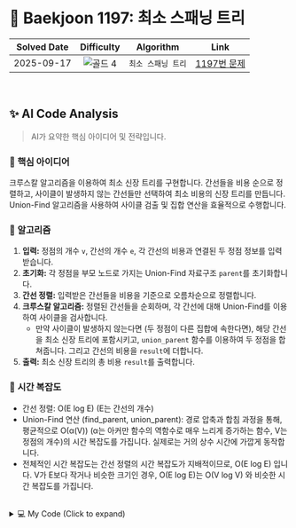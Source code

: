 # 📝 Baekjoon 1197: 최소 스패닝 트리

| **Solved Date** | **Difficulty** | **Algorithm** | **Link** |
|:---:|:---:|:---:|:---:|
| 2025-09-17 | ![골드 4](https://img.shields.io/badge/Gold-4-E5A323?style=for-the-badge) | `최소 스패닝 트리` | [1197번 문제](https://www.acmicpc.net/problem/1197) |

<br/>

## ✨ AI Code Analysis

> AI가 요약한 핵심 아이디어 및 전략입니다.

### 🧠 **핵심 아이디어**

크루스칼 알고리즘을 이용하여 최소 신장 트리를 구현합니다.  간선들을 비용 순으로 정렬하고, 사이클이 발생하지 않는 간선들만 선택하여 최소 비용의 신장 트리를 만듭니다.  Union-Find 알고리즘을 사용하여 사이클 검출 및 집합 연산을 효율적으로 수행합니다.

### 📝 **알고리즘**

1. **입력:** 정점의 개수 `v`, 간선의 개수 `e`, 각 간선의 비용과 연결된 두 정점 정보를 입력받습니다.
2. **초기화:** 각 정점을 부모 노드로 가지는 Union-Find 자료구조 `parent`를 초기화합니다.
3. **간선 정렬:** 입력받은 간선들을 비용을 기준으로 오름차순으로 정렬합니다.
4. **크루스칼 알고리즘:** 정렬된 간선들을 순회하며, 각 간선에 대해 Union-Find를 이용하여 사이클을 검사합니다.
    - 만약 사이클이 발생하지 않는다면 (두 정점이 다른 집합에 속한다면), 해당 간선을 최소 신장 트리에 포함시키고, `union_parent` 함수를 이용하여 두 정점을 합쳐줍니다.  그리고 간선의 비용을 `result`에 더합니다.
5. **출력:** 최소 신장 트리의 총 비용 `result`를 출력합니다.

### 🧐 **시간 복잡도**

- 간선 정렬: O(E log E)  (E는 간선의 개수)
- Union-Find 연산 (find_parent, union_parent):  경로 압축과 합침 과정을 통해,  평균적으로 O(α(V)) (α는 아커만 함수의 역함수로 매우 느리게 증가하는 함수, V는 정점의 개수)의 시간 복잡도를 가집니다.  실제로는 거의 상수 시간에 가깝게 동작합니다.
- 전체적인 시간 복잡도는 간선 정렬의 시간 복잡도가 지배적이므로, O(E log E) 입니다.  V가 E보다 작거나 비슷한 크기인 경우, O(E log E)는 O(V log V) 와 비슷한 시간 복잡도를 가집니다.


<br/>

<details>
<summary>💻 My Code (Click to expand)</summary>

````py
# Baekjoon Problem 1197: 최소 스패닝 트리
# https://www.acmicpc.net/problem/1197

import sys

# 재귀 깊이 제한 해제 (백준 채점 시 필요할 수 있음)
sys.setrecursionlimit(10**6)
input = sys.stdin.readline  # 빠른 입력을 위해 추가


def find_parent(parent, x):
    if parent[x] != x:
        parent[x] = find_parent(parent, parent[x])
    return parent[x]


def union_parent(parent, a, b):
    a = find_parent(parent, a)
    b = find_parent(parent, b)
    if a < b:
        parent[b] = a
    else:
        parent[a] = b


# 정점의 개수와 간선의 개수
v, e = map(int, input().split())

parent = [0] * (v + 1)
for i in range(1, v + 1):  # 1부터 v까지 초기화
    parent[i] = i

edges = []
result = 0

# 1. 입력받는 즉시 (비용, 정점1, 정점2) 형태로 저장
for _ in range(e):
    a, b, cost = map(int, input().split())
    edges.append((cost, a, b))  # 정렬을 위해 cost를 맨 앞에 둔다

# 2. 간선을 비용순으로 정렬
edges.sort()

# 간선을 하나씩 확인하며
for edge in edges:
    # 3. 올바른 순서로 변수 할당
    cost, a, b = edge

    # 사이클이 발생하지 않는 경우에만 집합에 포함
    if find_parent(parent, a) != find_parent(parent, b):
        union_parent(parent, a, b)
        result += cost

print(result)
</details>